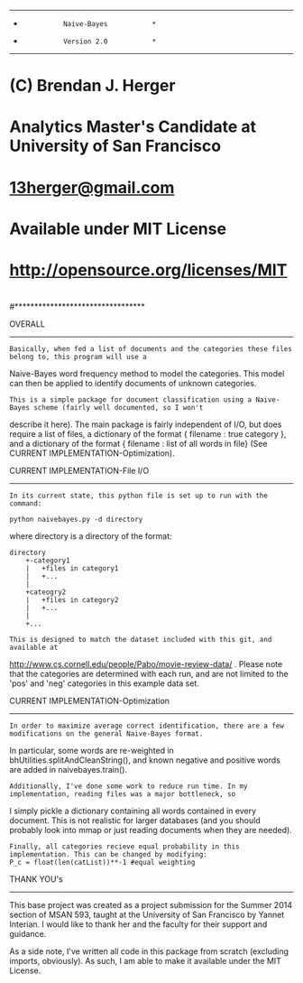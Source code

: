 ***************************************
*               Naive-Bayes           *
*               Version 2.0           *
***************************************

# (C) Brendan J. Herger
# Analytics Master's Candidate at University of San Francisco
# 13herger@gmail.com
#
# Available under MIT License
# http://opensource.org/licenses/MIT
#
#*********************************

OVERALL
**********************************

    Basically, when fed a list of documents and the categories these files belong to, this program will use a
Naive-Bayes word frequency method to model the categories. This model can then be applied to identify documents of
unknown categories.

    This is a simple package for document classification using a Naive-Bayes scheme (fairly well documented, so I won't
describe it here). The main package is fairly independent of I/O, but does require a list of files, a dictionary of
the format { filename : true category }, and a dictionary of the format { filename : list of all words in file} (See
CURRENT IMPLEMENTATION-Optimization).

CURRENT IMPLEMENTATION-File I/O
**********************************
    In its current state, this python file is set up to run with the command:

    python naivebayes.py -d directory

where directory is a directory of the format:

    directory
        +-category1
        |   +files in category1
        |   +...
        |
        +cateogry2
        |   +files in category2
        |   +...
        |
        +...

    This is designed to match the dataset included with this git, and available at
http://www.cs.cornell.edu/people/Pabo/movie-review-data/ . Please note that the categories are determined with each run,
and are not limited to the 'pos' and 'neg' categories in this example data set.

CURRENT IMPLEMENTATION-Optimization
**********************************
    In order to maximize average correct identification, there are a few modifications on the general Naive-Bayes format.
In particular, some words are re-weighted in bhUtilities.splitAndCleanString(), and known negative and positive words
are added in naivebayes.train().

    Additionally, I've done some work to reduce run time. In my implementation, reading files was a major bottleneck, so
I simply pickle a dictionary containing all words contained in every document. This is not realistic for larger
databases (and you should probably look into mmap or just reading documents when they are needed).

    Finally, all categories recieve equal probability in this implementation. This can be changed by modifying:
    P_c = float(len(catList))**-1 #equal weighting

THANK YOU's
**********************************
This base project was created as a project submission for the Summer 2014 section of MSAN 593, taught at the University
of San Francisco by Yannet Interian. I would like to thank her and the faculty for their support and guidance.

As a side note, I've written all code in this package from scratch (excluding imports, obviously). As such, I am able
to make it available under the MIT License.